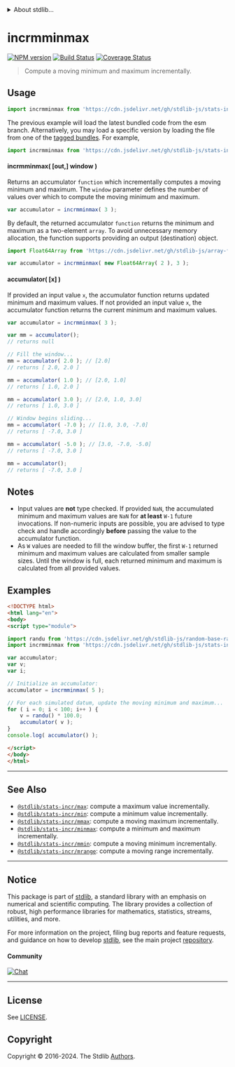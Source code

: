 <!--

@license Apache-2.0

Copyright (c) 2018 The Stdlib Authors.

Licensed under the Apache License, Version 2.0 (the "License");
you may not use this file except in compliance with the License.
You may obtain a copy of the License at

   http://www.apache.org/licenses/LICENSE-2.0

Unless required by applicable law or agreed to in writing, software
distributed under the License is distributed on an "AS IS" BASIS,
WITHOUT WARRANTIES OR CONDITIONS OF ANY KIND, either express or implied.
See the License for the specific language governing permissions and
limitations under the License.

-->


<details>
  <summary>
    About stdlib...
  </summary>
  <p>We believe in a future in which the web is a preferred environment for numerical computation. To help realize this future, we've built stdlib. stdlib is a standard library, with an emphasis on numerical and scientific computation, written in JavaScript (and C) for execution in browsers and in Node.js.</p>
  <p>The library is fully decomposable, being architected in such a way that you can swap out and mix and match APIs and functionality to cater to your exact preferences and use cases.</p>
  <p>When you use stdlib, you can be absolutely certain that you are using the most thorough, rigorous, well-written, studied, documented, tested, measured, and high-quality code out there.</p>
  <p>To join us in bringing numerical computing to the web, get started by checking us out on <a href="https://github.com/stdlib-js/stdlib">GitHub</a>, and please consider <a href="https://opencollective.com/stdlib">financially supporting stdlib</a>. We greatly appreciate your continued support!</p>
</details>

# incrmminmax

[![NPM version][npm-image]][npm-url] [![Build Status][test-image]][test-url] [![Coverage Status][coverage-image]][coverage-url] <!-- [![dependencies][dependencies-image]][dependencies-url] -->

> Compute a moving minimum and maximum incrementally.



<section class="usage">

## Usage

```javascript
import incrmminmax from 'https://cdn.jsdelivr.net/gh/stdlib-js/stats-incr-mminmax@esm/index.mjs';
```
The previous example will load the latest bundled code from the esm branch. Alternatively, you may load a specific version by loading the file from one of the [tagged bundles](https://github.com/stdlib-js/stats-incr-mminmax/tags). For example,

```javascript
import incrmminmax from 'https://cdn.jsdelivr.net/gh/stdlib-js/stats-incr-mminmax@v0.2.2-esm/index.mjs';
```

#### incrmminmax( \[out,] window )

Returns an accumulator `function` which incrementally computes a moving minimum and maximum. The `window` parameter defines the number of values over which to compute the moving minimum and maximum.

```javascript
var accumulator = incrmminmax( 3 );
```

By default, the returned accumulator `function` returns the minimum and maximum as a two-element `array`. To avoid unnecessary memory allocation, the function supports providing an output (destination) object.

```javascript
import Float64Array from 'https://cdn.jsdelivr.net/gh/stdlib-js/array-float64@esm/index.mjs';

var accumulator = incrmminmax( new Float64Array( 2 ), 3 );
```

#### accumulator( \[x] )

If provided an input value `x`, the accumulator function returns updated minimum and maximum values. If not provided an input value `x`, the accumulator function returns the current minimum and maximum values.

```javascript
var accumulator = incrmminmax( 3 );

var mm = accumulator();
// returns null

// Fill the window...
mm = accumulator( 2.0 ); // [2.0]
// returns [ 2.0, 2.0 ]

mm = accumulator( 1.0 ); // [2.0, 1.0]
// returns [ 1.0, 2.0 ]

mm = accumulator( 3.0 ); // [2.0, 1.0, 3.0]
// returns [ 1.0, 3.0 ]

// Window begins sliding...
mm = accumulator( -7.0 ); // [1.0, 3.0, -7.0]
// returns [ -7.0, 3.0 ]

mm = accumulator( -5.0 ); // [3.0, -7.0, -5.0]
// returns [ -7.0, 3.0 ]

mm = accumulator();
// returns [ -7.0, 3.0 ]
```

</section>

<!-- /.usage -->

<section class="notes">

## Notes

-   Input values are **not** type checked. If provided `NaN`, the accumulated minimum and maximum values are `NaN` for **at least** `W-1` future invocations. If non-numeric inputs are possible, you are advised to type check and handle accordingly **before** passing the value to the accumulator function.
-   As `W` values are needed to fill the window buffer, the first `W-1` returned minimum and maximum values are calculated from smaller sample sizes. Until the window is full, each returned minimum and maximum is calculated from all provided values.

</section>

<!-- /.notes -->

<section class="examples">

## Examples

<!-- eslint no-undef: "error" -->

```html
<!DOCTYPE html>
<html lang="en">
<body>
<script type="module">

import randu from 'https://cdn.jsdelivr.net/gh/stdlib-js/random-base-randu@esm/index.mjs';
import incrmminmax from 'https://cdn.jsdelivr.net/gh/stdlib-js/stats-incr-mminmax@esm/index.mjs';

var accumulator;
var v;
var i;

// Initialize an accumulator:
accumulator = incrmminmax( 5 );

// For each simulated datum, update the moving minimum and maximum...
for ( i = 0; i < 100; i++ ) {
    v = randu() * 100.0;
    accumulator( v );
}
console.log( accumulator() );

</script>
</body>
</html>
```

</section>

<!-- /.examples -->

<!-- Section for related `stdlib` packages. Do not manually edit this section, as it is automatically populated. -->

<section class="related">

* * *

## See Also

-   <span class="package-name">[`@stdlib/stats-incr/max`][@stdlib/stats/incr/max]</span><span class="delimiter">: </span><span class="description">compute a maximum value incrementally.</span>
-   <span class="package-name">[`@stdlib/stats-incr/min`][@stdlib/stats/incr/min]</span><span class="delimiter">: </span><span class="description">compute a minimum value incrementally.</span>
-   <span class="package-name">[`@stdlib/stats-incr/mmax`][@stdlib/stats/incr/mmax]</span><span class="delimiter">: </span><span class="description">compute a moving maximum incrementally.</span>
-   <span class="package-name">[`@stdlib/stats-incr/minmax`][@stdlib/stats/incr/minmax]</span><span class="delimiter">: </span><span class="description">compute a minimum and maximum incrementally.</span>
-   <span class="package-name">[`@stdlib/stats-incr/mmin`][@stdlib/stats/incr/mmin]</span><span class="delimiter">: </span><span class="description">compute a moving minimum incrementally.</span>
-   <span class="package-name">[`@stdlib/stats-incr/mrange`][@stdlib/stats/incr/mrange]</span><span class="delimiter">: </span><span class="description">compute a moving range incrementally.</span>

</section>

<!-- /.related -->

<!-- Section for all links. Make sure to keep an empty line after the `section` element and another before the `/section` close. -->


<section class="main-repo" >

* * *

## Notice

This package is part of [stdlib][stdlib], a standard library with an emphasis on numerical and scientific computing. The library provides a collection of robust, high performance libraries for mathematics, statistics, streams, utilities, and more.

For more information on the project, filing bug reports and feature requests, and guidance on how to develop [stdlib][stdlib], see the main project [repository][stdlib].

#### Community

[![Chat][chat-image]][chat-url]

---

## License

See [LICENSE][stdlib-license].


## Copyright

Copyright &copy; 2016-2024. The Stdlib [Authors][stdlib-authors].

</section>

<!-- /.stdlib -->

<!-- Section for all links. Make sure to keep an empty line after the `section` element and another before the `/section` close. -->

<section class="links">

[npm-image]: http://img.shields.io/npm/v/@stdlib/stats-incr-mminmax.svg
[npm-url]: https://npmjs.org/package/@stdlib/stats-incr-mminmax

[test-image]: https://github.com/stdlib-js/stats-incr-mminmax/actions/workflows/test.yml/badge.svg?branch=v0.2.2
[test-url]: https://github.com/stdlib-js/stats-incr-mminmax/actions/workflows/test.yml?query=branch:v0.2.2

[coverage-image]: https://img.shields.io/codecov/c/github/stdlib-js/stats-incr-mminmax/main.svg
[coverage-url]: https://codecov.io/github/stdlib-js/stats-incr-mminmax?branch=main

<!--

[dependencies-image]: https://img.shields.io/david/stdlib-js/stats-incr-mminmax.svg
[dependencies-url]: https://david-dm.org/stdlib-js/stats-incr-mminmax/main

-->

[chat-image]: https://img.shields.io/gitter/room/stdlib-js/stdlib.svg
[chat-url]: https://app.gitter.im/#/room/#stdlib-js_stdlib:gitter.im

[stdlib]: https://github.com/stdlib-js/stdlib

[stdlib-authors]: https://github.com/stdlib-js/stdlib/graphs/contributors

[umd]: https://github.com/umdjs/umd
[es-module]: https://developer.mozilla.org/en-US/docs/Web/JavaScript/Guide/Modules

[deno-url]: https://github.com/stdlib-js/stats-incr-mminmax/tree/deno
[deno-readme]: https://github.com/stdlib-js/stats-incr-mminmax/blob/deno/README.md
[umd-url]: https://github.com/stdlib-js/stats-incr-mminmax/tree/umd
[umd-readme]: https://github.com/stdlib-js/stats-incr-mminmax/blob/umd/README.md
[esm-url]: https://github.com/stdlib-js/stats-incr-mminmax/tree/esm
[esm-readme]: https://github.com/stdlib-js/stats-incr-mminmax/blob/esm/README.md
[branches-url]: https://github.com/stdlib-js/stats-incr-mminmax/blob/main/branches.md

[stdlib-license]: https://raw.githubusercontent.com/stdlib-js/stats-incr-mminmax/main/LICENSE

<!-- <related-links> -->

[@stdlib/stats/incr/max]: https://github.com/stdlib-js/stats-incr-max/tree/esm

[@stdlib/stats/incr/min]: https://github.com/stdlib-js/stats-incr-min/tree/esm

[@stdlib/stats/incr/mmax]: https://github.com/stdlib-js/stats-incr-mmax/tree/esm

[@stdlib/stats/incr/minmax]: https://github.com/stdlib-js/stats-incr-minmax/tree/esm

[@stdlib/stats/incr/mmin]: https://github.com/stdlib-js/stats-incr-mmin/tree/esm

[@stdlib/stats/incr/mrange]: https://github.com/stdlib-js/stats-incr-mrange/tree/esm

<!-- </related-links> -->

</section>

<!-- /.links -->
